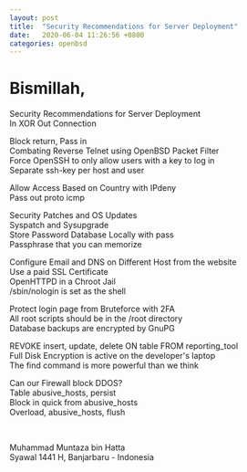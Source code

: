 ```yaml
---
layout: post
title:  "Security Recommendations for Server Deployment"
date:   2020-06-04 11:26:56 +0800
categories: openbsd
---
```


# Bismillah,    
    
Security Recommendations for Server Deployment  
In XOR Out Connection  
  
Block return, Pass in  
Combating Reverse Telnet using OpenBSD Packet Filter  
Force OpenSSH to only allow users with a key to log in  
Separate ssh-key per host and user  
  
Allow Access Based on Country with IPdeny  
Pass out proto icmp  
  
Security Patches and OS Updates  
Syspatch and Sysupgrade  
Store Password Database Locally with pass  
Passphrase that you can memorize  
  
Configure Email and DNS on Different Host from the website  
Use a paid SSL Certificate  
OpenHTTPD in a Chroot Jail  
/sbin/nologin is set as the shell  
  
Protect login page from Bruteforce with 2FA  
All root scripts should be in the /root directory  
Database backups are encrypted by GnuPG  
  
REVOKE insert, update, delete ON table FROM reporting_tool  
Full Disk Encryption is active on the developer's laptop  
The find command is more powerful than we think  
  
Can our Firewall block DDOS?  
Table abusive_hosts, persist  
Block in quick from abusive_hosts  
Overload, abusive_hosts, flush  
  
<br>       
      
Muhammad Muntaza bin Hatta   
Syawal 1441 H, Banjarbaru - Indonesia    
